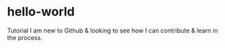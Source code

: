 # hello-world
Tutorial
I am new to Github & looking to see how I can contribute & learn in the process.
